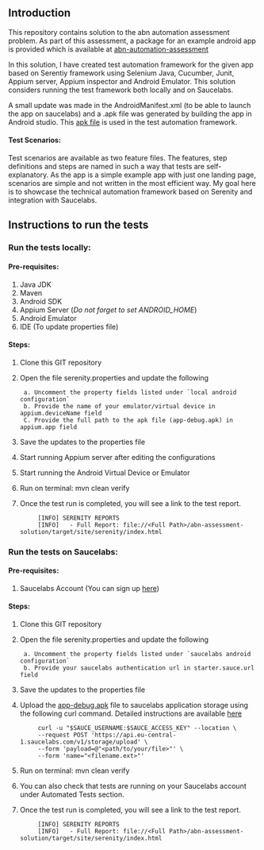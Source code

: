 ## Introduction

This repository contains solution to the abn automation assessment problem. As part of this assessment, a package for an example android app is provided which is available at [abn-automation-assessment](
https://github.com/Bookanakere/abn-automation-assessment)

In this solution, I have created test automation framework for the given app based on Serentiy framework using Selenium Java, Cucumber, Junit, Appium server, Appium inspector and Android Emulator.
This solution considers running the test framework both locally and on Saucelabs.

A small update was made in the AndroidManifest.xml (to be able to launch the app on saucelabs) and a .apk file was generated by building the app in Android studio. This [apk file](https://github.com/Bookanakere/abn-assessment-solution/tree/master/src/test/resources/app) is used in the test automation framework. 


#### Test Scenarios:

Test scenarios are available as two feature files. The features, step definitions and steps are named in such a way that tests are self-explanatory. As the app is a simple example app with just one landing page, scenarios are simple and not written in the most efficient way. My goal here is to showcase the technical automation framework based on Serenity and integration with Saucelabs.


## Instructions to run the tests
### Run the tests locally:
#### Pre-requisites:

1. Java JDK
2. Maven
3. Android SDK
4. Appium Server (_Do not forget to set ANDROID_HOME_)
5. Android Emulator
6. IDE (To update properties file)

#### Steps:


1. Clone this GIT repository
2. Open the file serenity.properties and update the following
   
        a. Uncomment the property fields listed under `local android configuration`
        b. Provide the name of your emulator/virtual device in appium.deviceName field
        C. Provide the full path to the apk file (app-debug.apk) in appium.app field

3. Save the updates to the properties file
4. Start running Appium server after editing the configurations
5. Start running the Android Virtual Device or Emulator
6. Run on terminal: mvn clean verify
7. Once the test run is completed, you will see a link to the test report.
   
            [INFO] SERENITY REPORTS
            [INFO]   - Full Report: file://<Full Path>/abn-assessment-solution/target/site/serenity/index.html

### Run the tests on Saucelabs:

#### Pre-requisites:

1. Saucelabs Account (You can sign up [here](https://saucelabs.com/sign-up))

#### Steps:


1. Clone this GIT repository
2. Open the file serenity.properties and update the following

        a. Uncomment the property fields listed under `saucelabs android configuration`
        b. Provide your saucelabs authentication url in starter.sauce.url field

3. Save the updates to the properties file
4. Upload the [app-debug.apk](https://github.com/Bookanakere/abn-assessment-solution/tree/master/src/test/resources/app) file to saucelabs application storage using the following curl command. 
Detailed instructions are available [here](https://docs.saucelabs.com/mobile-apps/app-storage/)
   
            curl -u "$SAUCE_USERNAME:$SAUCE_ACCESS_KEY" --location \
            --request POST 'https://api.eu-central-1.saucelabs.com/v1/storage/upload' \
            --form 'payload=@"<path/to/your/file>"' \
            --form 'name="<filename.ext>"'
5. Run on terminal: mvn clean verify
6. You can also check that tests are running on your Saucelabs account under Automated Tests section.
7. Once the test run is completed, you will see a link to the test report.

            [INFO] SERENITY REPORTS
            [INFO]   - Full Report: file://<Full Path>/abn-assessment-solution/target/site/serenity/index.html
